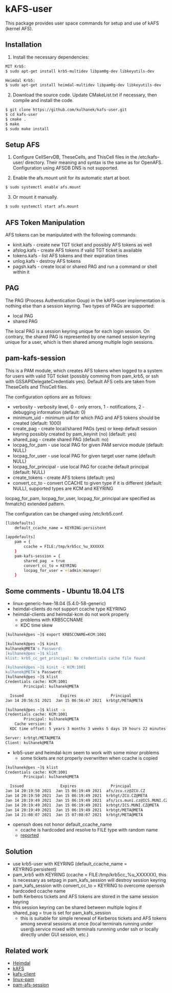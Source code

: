 # kAFS-user #
This package provides user space commands for setup and use of kAFS (kernel AFS). 

## Installation ##
1) Install the necessary dependencies:
```bash
MIT Krb5:
$ sudo apt-get install krb5-multidev libpam0g-dev libkeyutils-dev

Heimdal Krb5:
$ sudo apt-get install heimdal-multidev libpam0g-dev libkeyutils-dev
```

2) Download the source code. Update CMakeList.txt if necessary, then compile and install the code.
```bash
$ git clone https://github.com/kulhanek/kafs-user.git
$ cd kafs-user
$ cmake .
$ make
$ sudo make install
```

## Setup AFS ##
1) Configure CellServDB, TheseCells, and ThisCell files in the /etc/kafs-user/ directory. Their meaning and syntax
is the same as for OpenAFS. Configuration using AFSDB DNS is not supported.

2) Enable the afs.mount unit for its automatic start at boot.
```bash
$ sudo systemctl enable afs.mount
```

3) Or mount it manually.
```bash
$ sudo systemctl start afs.mount
```

## AFS Token Manipulation ##
AFS tokens can be manipulated with the following commands:

* kinit.kafs - create new TGT ticket and possibly AFS tokens as well
* afslog.kafs - create AFS tokens if valid TGT ticket is available
* tokens.kafs - list AFS tokens and their expiration times
* unlog.kafs - destroy AFS tokens
* pagsh.kafs - create local or shared PAG and run a command or shell within it


## PAG ##
The PAG (Process Authentication Goup) in the kAFS-user implementation is nothing else than a session keyring. Two types of PAGs are supported:
* local PAG
* shared PAG

The local PAG is a session keyring unique for each login session. On contrary, the shared PAG
is represented by one named session keyring unique for a user, which is then shared among multiple login sessions.


## pam-kafs-session ##
This is a PAM module, which creates AFS tokens when logged to a system for users with valid TGT ticket
(possibly comming from pam_krb5, or ssh with GSSAPIDelegateCredentials yes).
Default AFS cells are taken from TheseCells and ThisCell files.

The configuration options are as follows:
* verbosity - verbosity level, 0 - only errors, 1 - notifications, 2 - debugging information (default: 0)
* minimum_uid - minimum uid for which PAG and AFS tokens should be created (default: 1000)
* create_pag - create local/shared PAGs (yes) or keep default session keyring possibly created by pam_keyinit (no) (default: yes)
* shared_pag - create shared PAG (default: no)
* locpag_for_pam - use local PAG for given PAM service module (default: NULL)
* locpag_for_user - use local PAG for given target user name (default: NULL)
* locpag_for_principal  - use local PAG for ccache default principal (default: NULL)
* create_tokens - create AFS tokens (default: yes)
* convert_cc_to - convert CCACHE to given type if it is different (default: NULL), supported types are KCM and KEYRING

locpag_for_pam, locpag_for_user, locpag_for_principal are specified as fnmatch() extended pattern.

The configuration can be changed using /etc/krb5.conf.
```bash
[libdefaults]
    default_ccache_name = KEYRING:persistent

[appdefaults]
    pam = {
        ccache = FILE:/tmp/krb5cc_%u_XXXXXX
    }
    pam-kafs-session = {
        shared_pag  = true
        convert_cc_to = KEYRING
        locpag_for_user = +(admin|manager)
    }
```

## Some comments - Ubuntu 18.04 LTS ##
* linux-generic-hwe-18.04 (5.4.0-58-generic)
* heimdal-clients do not support ccache type KEYRING
* heimdal-clients and heimdal-kcm do not work properly
  * problems with KRB5CCNAME
  * KDC time skew

```bash
[kulhanek@pes ~]$ export KRB5CCNAME=KCM:1001

[kulhanek@pes ~]$ kinit
kulhanek@META's Password:
[kulhanek@pes ~]$ klist
klist: krb5_cc_get_principal: No credentials cache file found

[kulhanek@pes ~]$ kinit -c KCM:1001
kulhanek@META's Password:
[kulhanek@pes ~]$ klist
Credentials cache: KCM:1001
        Principal: kulhanek@META

  Issued                Expires               Principal
Jan 14 20:56:51 2021  Jan 15 06:56:47 2021  krbtgt/META@META

[kulhanek@pes ~]$ klist -a
Credentials cache: KCM:1001
        Principal: kulhanek@META
    Cache version: 0
  KDC time offset: 5 years 3 months 3 weeks 5 days 19 hours 22 minutes 40 seconds

Server: krbtgt/META@META
Client: kulhanek@META
```
* krb5-user and heimdal-kcm seem to work with some minor problems
  * some tickets are not properly overwritten when ccache is copied
```bash
[kulhanek@pes ~]$ klist
Credentials cache: KCM:1001
        Principal: kulhanek@META

  Issued                Expires               Principal
Jan 14 20:19:50 2021  Jan 15 06:19:49 2021  afs/zcu.cz@ZCU.CZ
Jan 14 20:19:50 2021  Jan 15 06:19:49 2021  krbtgt/ZCU.CZ@META
Jan 14 20:19:49 2021  Jan 15 06:19:49 2021  afs/ics.muni.cz@ICS.MUNI.CZ
Jan 14 20:19:49 2021  Jan 15 06:19:49 2021  krbtgt/ICS.MUNI.CZ@META
Jan 14 20:19:49 2021  Jan 15 06:19:49 2021  krbtgt/META@META
Jan 14 21:08:07 2021  Jan 15 07:08:07 2021  krbtgt/META@META
```
* openssh does not honor default_ccache_name
  * ccache is hardcoded and resolve to FILE type with random name
  * [reported](https://bugs.launchpad.net/ubuntu/+source/openssh/+bug/1889548)

## Solution ##
* use krb5-user with KEYRING (default_ccache_name = KEYRING:persistent)
* pam_krb5 with KEYRING (ccache = FILE:/tmp/krb5cc_%u_XXXXXX), this is necessary as setpag
  in pam_kafs_session will destroy session keyring
* pam_kafs_session with convert_cc_to = KEYRING to overcome openssh hardcoded ccache name
* both Kerberos tickets and AFS tokens are stored in the same session keyring
* this session keyring can be shared between multiple logins if shared_pag  = true is set for pam_kafs_session
  * this is suitable for simple renewal of Kerberos tickets and AFS tokens among several sessions at once
  (local terminals running under user@.service mixed with terminals runnning under ssh or locally
  directly under GUI session, etc.)


## Related work ##
* [Heimdal](https://github.com/heimdal/heimdal)
* [kAFS](https://www.kernel.org/doc/html/latest/filesystems/afs.html)
* [kafs-client](https://www.infradead.org/~dhowells/kafs/kafs_client.html)
* [linux-pam](https://github.com/linux-pam/linux-pam)
* [pam-afs-session](https://www.eyrie.org/~eagle/software/pam-afs-session/)

